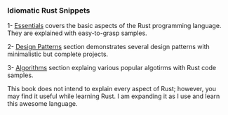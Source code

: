 ### Idiomatic Rust Snippets

1- [Essentials](./essentials/intro.md) covers the basic aspects of the Rust programming language. They are explained with easy-to-grasp samples.

2- [Design Patterns](./patterns/intro.md) section demonstrates several design patterns with minimalistic but complete projects.

3- [Algorithms](./algorithms/intro.md) section explaing various popular algotirms with Rust code samples.

This book does not intend to explain every aspect of Rust; however, you may find it useful while learning Rust. I am expanding it as I use and learn this awesome language.
